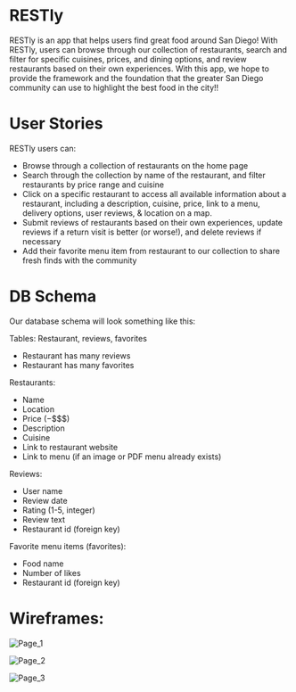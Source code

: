 # RESTly

RESTly is an app that helps users find great food around San Diego! With RESTly, users can browse through our collection of restaurants, search and filter for specific cuisines, prices, and dining options, and review restaurants based on their own experiences. With this app, we hope to provide the framework and the foundation that the greater San Diego community can use to highlight the best food in the city!!

# User Stories

RESTly users can:
- Browse through a collection of restaurants on the home page
- Search through the collection by name of the restaurant, and filter restaurants by price range and cuisine
- Click on a specific restaurant to access all available information about a restaurant, including a description, cuisine, price, link to a menu, delivery options, user reviews, & location on a map.
- Submit reviews of restaurants based on their own experiences, update reviews if a return visit is better (or worse!), and delete reviews if necessary
- Add their favorite menu item from restaurant to our collection to share fresh finds with the community

# DB Schema
 
Our database schema will look something like this:
 
Tables: Restaurant, reviews, favorites
- Restaurant has many reviews
- Restaurant has many favorites

Restaurants:
- Name
- Location
- Price ($-$$$$)
- Description
- Cuisine
- Link to restaurant website
- Link to menu (if an image or PDF menu already exists)
 
Reviews:
- User name
- Review date
- Rating (1-5, integer)
- Review text
- Restaurant id (foreign key)
 
Favorite menu items (favorites):
- Food name
- Number of likes
- Restaurant id (foreign key)

# Wireframes:
![Page_1](https://user-images.githubusercontent.com/110696444/201938248-d4fcee27-d902-4e51-88b3-2308468e2c5b.png)

![Page_2](https://user-images.githubusercontent.com/110696444/201938260-b14c7a3a-21d6-4582-9970-b833cae7c89d.png)


![Page_3](https://user-images.githubusercontent.com/110696444/201938264-831b443d-8dec-4bcf-a4b2-cf641a856afd.png)




